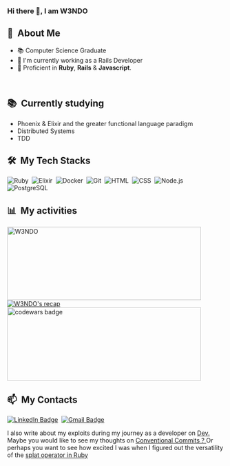 ### Hi there 👋, I am W3NDO


<div>

  ## 🧭 &nbsp;About Me

  - 📚 Computer Science Graduate
  - 🔭 I'm currently working as a Rails Developer
  - 🌱  Proficient in **Ruby**, **Rails** & **Javascript**.


  <br>
  
</div>

<div>

  ## 📚 &nbsp;Currently studying

  - Phoenix & Elixir and the greater functional language paradigm
  - Distributed Systems
  - TDD
  
</div>


<div>

  ## 🛠️ &nbsp;My Tech Stacks
  
  ![Ruby](https://img.shields.io/badge/-Ruby-055E09?style=flat&logo=ruby)&nbsp;
  ![Elixir](https://img.shields.io/badge/-Elixir-055E09?style=flat&logo=elixir)&nbsp;
  ![Docker](https://img.shields.io/badge/-Docker-055E09?style=flat&logo=docker)&nbsp;
  ![Git](https://img.shields.io/badge/-Git-055E09?style=flat&logo=git)&nbsp;
  ![HTML](https://img.shields.io/badge/-HTML-055E09?style=flat&logo=HTML5)&nbsp;
  ![CSS](https://img.shields.io/badge/-CSS-055E09?style=flat&logo=CSS3&logoColor=1572B6)&nbsp;
  ![Node.js](https://img.shields.io/badge/-Node.js-055E09?style=flat&logo=node.js)&nbsp;
  ![PostgreSQL](https://img.shields.io/badge/-PostgreSQL-055E09?style=flat&logo=postgresql)&nbsp;
  
</div>


<div>

  ## 📊 &nbsp;My activities
  <a href="https://github.com/W3NDO">
    <img width=450 height=170 align="center" alt="W3NDO" src="https://github-readme-stats.vercel.app/api?username=W3NDO&theme=dark&show_icons=true" />
  </a>
  <a href="https://github.com/W3NDO">
    <img align="center" alt="W3NDO's recap" src="https://github-readme-stats.vercel.app/api/top-langs/?username=W3NDO&theme=dark&layout=compact&bg_color=0D1117&hide_border=true&count_private=true" />
  </a>
  <a href="https://www.codewars.com/users/W3NDO" target="blank">
     <img width=450 height=170 align="center" alt="codewars badge" src="https://www.codewars.com/users/W3NDO/badges/large" />
  </a>
</div>

<div>

  ## 📫 &nbsp;My Contacts

  [![LinkedIn Badge](https://img.shields.io/badge/-LinkedIn-blue?style=flat-square&logo=Linkedin&logoColor=white&link=https://www.linkedin.com/in/patrick-wendo-bb0547171/)](https://www.linkedin.com/in/patrick-wendo-bb0547171/)&nbsp;
  [![Gmail Badge](https://img.shields.io/badge/-Gmail-red?style=flat-square&logo=Gmail&logoColor=white)](mailto:wendonyang+github@gmail.com)&nbsp;

</div>

<div>
 I also write about my exploits during my journey as a developer on <a href="https://dev.to/w3ndo" target="_blank"> Dev. </a> Maybe you would like to see my thoughts on <a href="https://dev.to/w3ndo/why-i-enjoy-conventional-commits-5d5d" target="blank"> Conventional Commits ? <a> Or perhaps you want to see how excited I was when I figured out the versatility of the <a href="https://dev.to/w3ndo/today-i-learned-about-the-splat-operator-in-ruby-376g" target="blank"> splat operator in Ruby </a>
</div>
  
 
